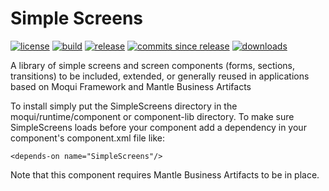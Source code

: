 # Simple Screens

[![license](http://img.shields.io/badge/license-CC0%201.0%20Universal-blue.svg)](https://github.com/moqui/SimpleScreens/blob/master/LICENSE.md)
[![build](https://travis-ci.org/moqui/SimpleScreens.svg)](https://travis-ci.org/moqui/SimpleScreens)
[![release](http://img.shields.io/github/release/moqui/SimpleScreens.svg)](https://github.com/moqui/SimpleScreens/releases)
[![commits since release](http://img.shields.io/github/commits-since/moqui/SimpleScreens/v1.0.0.svg)](https://github.com/moqui/SimpleScreens/commits/master)
[![downloads](http://img.shields.io/github/downloads/moqui/SimpleScreens/total.svg)](https://github.com/moqui/SimpleScreens/releases)

A library of simple screens and screen components (forms, sections, transitions) to be included, extended, or generally reused in applications based on Moqui Framework and Mantle Business Artifacts

To install simply put the SimpleScreens directory in the moqui/runtime/component or component-lib directory. To make sure SimpleScreens loads before your component add a dependency in your component's component.xml file like:

    <depends-on name="SimpleScreens"/>

Note that this component requires Mantle Business Artifacts to be in place.
